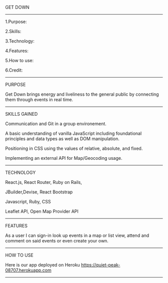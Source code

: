 GET DOWN
______________

1.Purpose:

2.Skills:

3.Technology:

4.Features:

5.How to use:

6.Credit:
_______________

PURPOSE

Get Down brings energy and liveliness to the general public by connecting them through events in real time.
________________

SKILLS GAINED

Communication and Git in a group environement.

A basic understanding of vanilla JavaScript including foundational principles and data types as well as DOM manipulation.

Positioning in CSS using the values of relative, absolute, and fixed.

Implementing an external API for Map/Geocoding usage.

________________

TECHNOLOGY

React.js, React Router, Ruby on Rails,

JBuilder,Devise, React Bootstrap

Javascript, Ruby, CSS

Leaflet API, Open Map Provider API
_______________________________________

FEATURES

As a user I can sign-in look up events in a map or list view, attend and comment on said events or even create your own.
_______________________________________

HOW TO USE

Here is our app deployed on Heroku https://quiet-peak-08707.herokuapp.com
_______________________________________


